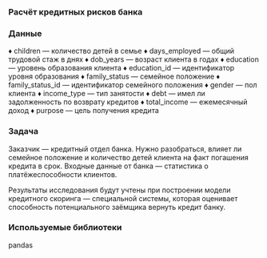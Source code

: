 ### Расчёт кредитных рисков банка

### Данные

♦ children — количество детей в семье
♦ days_employed — общий трудовой стаж в днях
♦ dob_years — возраст клиента в годах
♦ education — уровень образования клиента
♦ education_id — идентификатор уровня образования
♦ family_status — семейное положение
♦ family_status_id — идентификатор семейного положения
♦ gender — пол клиента
♦ income_type — тип занятости
♦ debt — имел ли задолженность по возврату кредитов
♦ total_income — ежемесячный доход
♦ purpose — цель получения кредита

### Задача

Заказчик — кредитный отдел банка. Нужно разобраться, влияет ли семейное положение и количество детей клиента на факт погашения кредита в срок. Входные данные от банка — статистика о платёжеспособности клиентов.

Результаты исследования будут учтены при построении модели кредитного скоринга — специальной системы, которая оценивает способность потенциального заёмщика вернуть кредит банку.

### Используемые библиотеки
pandas

